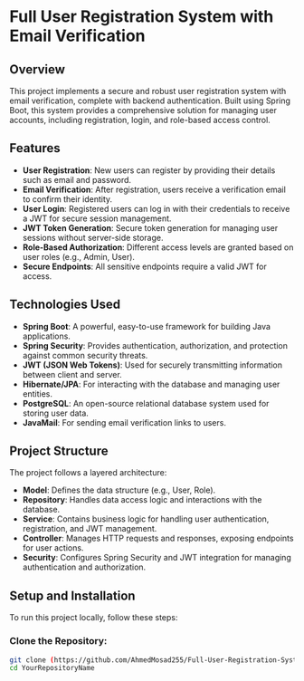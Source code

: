 # Full User Registration System with Email Verification

## Overview
This project implements a secure and robust user registration system with email verification, complete with backend authentication. Built using Spring Boot, this system provides a comprehensive solution for managing user accounts, including registration, login, and role-based access control.

## Features
- **User Registration**: New users can register by providing their details such as email and password.
- **Email Verification**: After registration, users receive a verification email to confirm their identity.
- **User Login**: Registered users can log in with their credentials to receive a JWT for secure session management.
- **JWT Token Generation**: Secure token generation for managing user sessions without server-side storage.
- **Role-Based Authorization**: Different access levels are granted based on user roles (e.g., Admin, User).
- **Secure Endpoints**: All sensitive endpoints require a valid JWT for access.

## Technologies Used
- **Spring Boot**: A powerful, easy-to-use framework for building Java applications.
- **Spring Security**: Provides authentication, authorization, and protection against common security threats.
- **JWT (JSON Web Tokens)**: Used for securely transmitting information between client and server.
- **Hibernate/JPA**: For interacting with the database and managing user entities.
- **PostgreSQL**: An open-source relational database system used for storing user data.
- **JavaMail**: For sending email verification links to users.

## Project Structure
The project follows a layered architecture:

- **Model**: Defines the data structure (e.g., User, Role).
- **Repository**: Handles data access logic and interactions with the database.
- **Service**: Contains business logic for handling user authentication, registration, and JWT management.
- **Controller**: Manages HTTP requests and responses, exposing endpoints for user actions.
- **Security**: Configures Spring Security and JWT integration for managing authentication and authorization.

## Setup and Installation
To run this project locally, follow these steps:

### Clone the Repository:
```bash
git clone (https://github.com/AhmedMosad255/Full-User-Registration-System-with-Email-Verification.git)
cd YourRepositoryName
